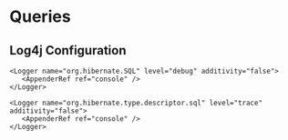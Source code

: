 # Queries

## Log4j Configuration

```markup
<Logger name="org.hibernate.SQL" level="debug" additivity="false">
   <AppenderRef ref="console" />
</Logger>

<Logger name="org.hibernate.type.descriptor.sql" level="trace" additivity="false">
   <AppenderRef ref="console" />
</Logger>
```



